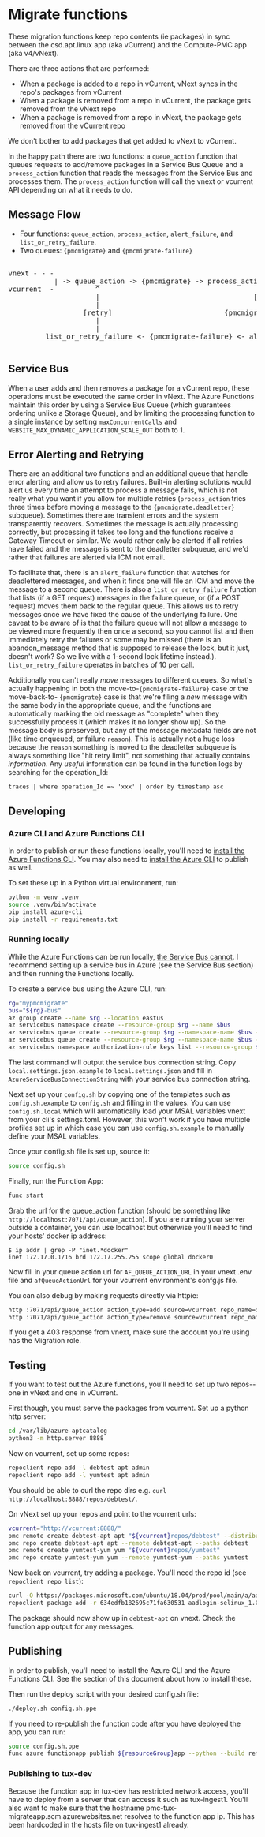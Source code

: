 # Migrate functions

These migration functions keep repo contents (ie packages) in sync between the csd.apt.linux app
(aka vCurrent) and the Compute-PMC app (aka v4/vNext).

There are three actions that are performed:

* When a package is added to a repo in vCurrent, vNext syncs in the repo's packages from vCurrent
* When a package is removed from a repo in vCurrent, the package gets removed from the vNext repo
* When a package is removed from a repo in vNext, the package gets removed from the vCurrent repo

We don't bother to add packages that get added to vNext to vCurrent.

In the happy path there are two functions: a `queue_action` function that queues requests to
add/remove packages in a Service Bus Queue and a `process_action` function that reads the messages
from the Service Bus and processes them.
The `process_action` function will call the vnext or vcurrent API depending on what it needs to do.

## Message Flow

* Four functions: `queue_action`, `process_action`, `alert_failure`, and `list_or_retry_failure`.
* Two queues: `{pmcmigrate}` and `{pmcmigrate-failure}`
<pre>

vnext - - -
           | -> queue_action -> {pmcmigrate} -> process_action -[success]> vnext/vcurrent
vcurrent  -          ^                                         |
                     |                                     [failure]
                     |                                         v                                                     
                  [retry]                           {pmcmigrate.deadletter}
                     |                                         |
                     |                                         v
         list_or_retry_failure <- {pmcmigrate-failure} <- alert_failure
 
</pre>

## Service Bus

When a user adds and then removes a package for a vCurrent repo, these operations must be executed
the same order in vNext. The Azure Functions maintain this order by using a Service Bus Queue (which
guarantees ordering unlike a Storage Queue), and by limiting the processing function to a single
instance by setting `maxConcurrentCalls` and `WEBSITE_MAX_DYNAMIC_APPLICATION_SCALE_OUT` both to 1.

## Error Alerting and Retrying

There are an additional two functions and an additional queue that handle error alerting and
allow us to retry failures.
Built-in alerting solutions would alert us every time an attempt to process a message fails, which
is not really what you want if you allow for multiple retries (`process_action` tries three times
before moving a message to the `{pmcmigrate.deadletter}` subqueue).
Sometimes there are transient errors and the system transparently recovers.
Sometimes the message is actually processing correctly, but processing it takes too long and the
functions receive a Gateway Timeout or similar.
We would rather only be alerted if all retries have failed and the message is sent to the
deadletter subqueue, and we'd rather that failures are alerted via ICM not email.

To facilitate that, there is an `alert_failure` function that watches for deadlettered messages,
and when it finds one will file an ICM and move the message to a second queue.
There is also a `list_or_retry_failure` function that lists (if a GET request) messages in the
failure queue, or (if a POST request) moves them back to the regular queue.
This allows us to retry messages once we have fixed the cause of the underlying failure.
One caveat to be aware of is that the failure queue will not allow a message to be viewed more
frequently then once a second, so you cannot list and then immediately retry the failures or some
may be missed (there is an abandon_message method that is supposed to release the lock, but it just,
doesn't work? So we live with a 1-second lock lifetime instead.).
`list_or_retry_failure` operates in batches of 10 per call.

Additionally you can't really _move_ messages to different queues.
So what's actually happening in both the move-to-`{pmcmigrate-failure}` case or the move-back-to-
`{pmcmigrate}` case is that we're filing a _new_ message with the same body in the appropriate
queue, and the functions are automatically marking the old message as "complete" when they
successfully process it (which makes it no longer show up).
So the message body is preserved, but any of the message metadata fields are not (like time
enqueued, or failure `reason`).
This is actually not a huge loss because the `reason` something is moved to the deadletter subqueue
is always something like "hit retry limit", not something that actually contains _information_.
Any _useful_ information can be found in the function logs by searching for the operation_Id:

    traces | where operation_Id =~ 'xxx' | order by timestamp asc

## Developing
### Azure CLI and Azure Functions CLI

In order to publish or run these functions locally, you'll need to [install the Azure Functions
CLI](https://learn.microsoft.com/en-us/azure/azure-functions/functions-run-local). You may also need
to [install the Azure CLI](https://learn.microsoft.com/en-us/cli/azure/install-azure-cli) to publish
as well.

To set these up in a Python virtual environment, run:

```bash
python -m venv .venv
source .venv/bin/activate
pip install azure-cli
pip install -r requirements.txt
```

### Running locally

While the Azure Functions can be run locally, [the Service Bus
cannot](https://github.com/Azure/azure-service-bus/issues/223). I recommend setting up a service bus
in Azure (see the Service Bus section) and then running the Functions locally.

To create a service bus using the Azure CLI, run:

```bash
rg="mypmcmigrate"
bus="${rg}-bus"
az group create --name $rg --location eastus
az servicebus namespace create --resource-group $rg --name $bus
az servicebus queue create --resource-group $rg --namespace-name $bus --name pmcmigrate --max-delivery-count 3 --lock-duration PT5M
az servicebus queue create --resource-group $rg --namespace-name $bus --name pmcmigrate-failed --max-delivery-count 300 --lock-duration PT1S
az servicebus namespace authorization-rule keys list --resource-group $rg --namespace-name $bus --name RootManageSharedAccessKey --query primaryConnectionString --output tsv
```

The last command will output the service bus connection string. Copy `local.settings.json.example`
to `local.settings.json` and fill in `AzureServiceBusConnectionString` with your service bus
connection string.

Next set up your `config.sh` by copying one of the templates such as `config.sh.example` to
`config.sh` and filling in the values.
You can use `config.sh.local` which will automatically load your MSAL variables vnext
from your cli's settings.toml.
However, this won't work if you have multiple profiles set up in which case you can use
`config.sh.example` to manually define your MSAL variables.

Once your config.sh file is set up, source it:

```bash
source config.sh
```

Finally, run the Function App:

```bash
func start
```

Grab the url for the queue\_action function (should be something like
`http://localhost:7071/api/queue_action`). If you are running your server outside a container, you
can use localhost but otherwise you'll need to find your hosts' docker ip address:

```
$ ip addr | grep -P "inet.*docker"
inet 172.17.0.1/16 brd 172.17.255.255 scope global docker0
```

Now fill in your queue action url for `AF_QUEUE_ACTION_URL` in your vnext
.env file and `afQueueActionUrl` for your vcurrent environment's confg.js file.

You can also debug by making requests directly via httpie:

```bash
http :7071/api/queue_action action_type=add source=vcurrent repo_name=debtest repo_type=apt release=bionic component=asgard packages:='[{"name": "aadlogin-selinux", "version": "1.0.016050002", "arch": "amd64"}]'
http :7071/api/queue_action action_type=remove source=vcurrent repo_name=debtest repo_type=apt release=bionic component=asgard packages:='[{"name": "aadlogin-selinux", "version": "1.0.016050002", "arch": "amd64"}]'
```

If you get a 403 response from vnext, make sure the account you're using has the Migration role.

## Testing

If you want to test out the Azure functions, you'll need to set up two repos--one in vNext and one
in vCurrent.

First though, you must serve the packages from vcurrent. Set up a python http server:

```bash
cd /var/lib/azure-aptcatalog
python3 -m http.server 8888
```

Now on vcurrent, set up some repos:

```bash
repoclient repo add -l debtest apt admin
repoclient repo add -l yumtest apt admin
```

You should be able to curl the repo dirs e.g. `curl http://localhost:8888/repos/debtest/`.

On vNext set up your repos and point to the vcurrent urls:

```bash
vcurrent="http://vcurrent:8888/"
pmc remote create debtest-apt apt "${vcurrent}repos/debtest" --distributions bionic
pmc repo create debtest-apt apt --remote debtest-apt --paths debtest
pmc remote create yumtest-yum yum "${vcurrent}repos/yumtest"
pmc repo create yumtest-yum yum --remote yumtest-yum --paths yumtest
```

Now back on vcurrent, try adding a package. You'll need the repo id (see `repoclient repo list`):

```bash
curl -O https://packages.microsoft.com/ubuntu/18.04/prod/pool/main/a/aadlogin-selinux/aadlogin-selinux_1.0.004850001_amd64.deb
repoclient package add -r 634edfb182695c71fa630531 aadlogin-selinux_1.0.004850001_amd64.deb
```

The package should now show up in `debtest-apt` on vnext. Check the function app output for any
messages.

## Publishing

In order to publish, you'll need to install the Azure CLI and the Azure Functions CLI. See the
section of this document about how to install these.

Then run the deploy script with your desired config.sh file:

```bash
./deploy.sh config.sh.ppe
```

If you need to re-publish the function code after you have deployed the app, you can run:

```bash
source config.sh.ppe
func azure functionapp publish ${resourceGroup}app --python --build remote
```

### Publishing to tux-dev

Because the function app in tux-dev has restricted network access, you'll have to deploy from a
server that can access it such as tux-ingest1. You'll also want to make sure that the hostname
pmc-tux-migrateapp.scm.azurewebsites.net resolves to the function app ip. This has been hardcoded in
the hosts file on tux-ingest1 already.
